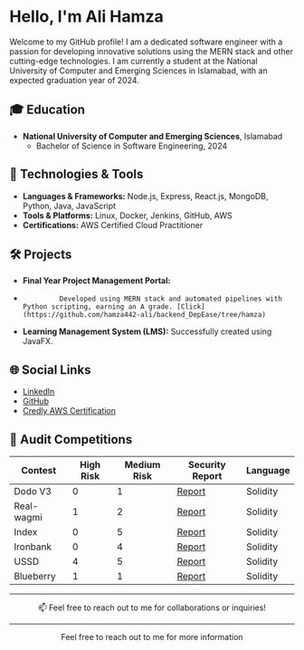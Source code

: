 

<!-- Your Name and Introduction -->

# Hello, I'm Ali Hamza

Welcome to my GitHub profile! I am a dedicated software engineer with a passion for developing innovative solutions using the MERN stack and other cutting-edge technologies. I am currently a student at the National University of Computer and Emerging Sciences in Islamabad, with an expected graduation year of 2024.

## 🎓 Education
- **National University of Computer and Emerging Sciences**, Islamabad
  - Bachelor of Science in Software Engineering,  2024

## 🔧 Technologies & Tools
- **Languages & Frameworks:** Node.js, Express, React.js, MongoDB, Python, Java, JavaScript
- **Tools & Platforms:** Linux, Docker, Jenkins, GitHub, AWS
- **Certifications:** AWS Certified Cloud Practitioner

## 🛠️ Projects
- **Final Year Project Management Portal:**
-              Developed using MERN stack and automated pipelines with Python scripting, earning an A grade. [Click](https://github.com/hamza442-ali/backend_DepEase/tree/hamza)
- **Learning Management System (LMS):** Successfully created using JavaFX.

## 🌐 Social Links
- [LinkedIn](https://www.linkedin.com/in/hamza-azam/)
- [GitHub](https://github.com/hamza442-ali)
- [Credly AWS Certification](https://www.credly.com/badges/f9c545d5-28de-471a-808a-d7d41b062741)

## 📜 Audit Competitions
| Contest | High Risk | Medium Risk | Security Report | Language |
|---------|-----------|-------------|-----------------|----------|
| Dodo V3 | 0 | 1 | [Report](https://audits.sherlock.xyz/contests/89/report) | Solidity |
| Real-wagmi | 1 | 2 | [Report](https://audits.sherlock.xyz/contests/88/report) | Solidity |
| Index | 0 | 5 | [Report](https://audits.sherlock.xyz/contests/81/report) | Solidity |
| Ironbank | 0 | 4 | [Report](https://audits.sherlock.xyz/contests/84/report) | Solidity |
| USSD | 4 | 5 | [Report](https://audits.sherlock.xyz/contests/82/report) | Solidity |
| Blueberry | 1 | 1 | [Report](https://audits.sherlock.xyz/contests/69/report) | Solidity |

---

<p align="center">
  📫 Feel free to reach out to me for collaborations or inquiries!
</p>




<!-- GitHub Stats 
 📈 GitHub Stats

![GitHub Stats](https://github-readme-stats.vercel.app/api?username=Nabeel-javaid&show_icons=true&count_private=true&hide=contribs,prs&theme=radical)-->

<!-- Technologies & Tools 
## 🛠 Technologies & Tools

- List some of the technologies and tools you use, e.g. languages, frameworks, etc.
-->
<!-- Featured Repositories 
## 📚 Featured Issues (Solo)

- [Issue 1](https://github.com/code-423n4/2023-06-lybra-findings/issues/484)
- [Issue 2](https://github.com/sherlock-audit/2023-04-hubble-exchange-judging/issues/234)-->



---
<p align="center">
  Feel free to reach out to me for more information
</p>

<!--
**hamza442-ali/hamza442-ali** is a ✨ _special_ ✨ repository because its `README.md` (this file) appears on your GitHub profile.

- 🔭 I’m currently working on ...
- 🌱 I’m currently learning ...
- 👯 I’m looking to collaborate on ...
- 🤔 I’m looking for help with ...
- 💬 Ask me about ...
- 📫 How to reach me: ...
- 😄 Pronouns: ...
- ⚡ Fun fact: ...
-->

